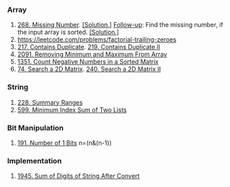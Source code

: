 ### Array
1. [268. Missing Number](https://leetcode.com/problems/missing-number/). [[Solution.]](https://leetcode.com/problems/missing-number/discuss/69786/3-different-ideas%3A-XOR-SUM-Binary-Search.-Java-code) [<ins>Follow-up</ins>](https://leetcode.com/problems/missing-number/discuss/69791/4-Line-Simple-Java-Bit-Manipulate-Solution-with-Explaination/282752): Find the missing number, if the input array is sorted. [[Solution.]](https://leetcode.com/submissions/detail/644614602/) 
2. https://leetcode.com/problems/factorial-trailing-zeroes
  3. [217. Contains Duplicate](https://leetcode.com/problems/contains-duplicate/). [219. Contains Duplicate II](https://leetcode.com/problems/contains-duplicate-ii/)
  4. [2091. Removing Minimum and Maximum From Array](https://leetcode.com/problems/removing-minimum-and-maximum-from-array/)
  5. [1351. Count Negative Numbers in a Sorted Matrix](https://leetcode.com/problems/count-negative-numbers-in-a-sorted-matrix/)
  6. [74. Search a 2D Matrix](https://leetcode.com/problems/search-a-2d-matrix/). [240. Search a 2D Matrix II](https://leetcode.com/problems/search-a-2d-matrix-ii/)

### String
1. [228. Summary Ranges](https://leetcode.com/problems/summary-ranges/)
2. [599. Minimum Index Sum of Two Lists](https://leetcode.com/problems/minimum-index-sum-of-two-lists/)

### Bit Manipulation
1. [191. Number of 1 Bits](https://leetcode.com/problems/number-of-1-bits/) n=(n&(n-1))


### Implementation
1. [1945. Sum of Digits of String After Convert](https://leetcode.com/problems/sum-of-digits-of-string-after-convert)
